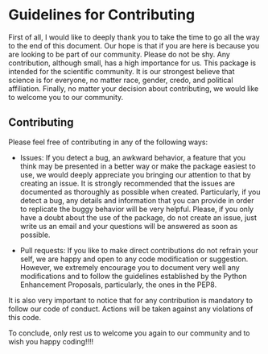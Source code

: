 # Guidelines for Contributing

First of all, I would like to deeply thank you to take the time to go all the way to the end of this document. Our hope is that if you are here is because you are looking to be part of our community. Please do not be shy. Any contribution, although small, has a high importance for us. This package is intended for the scientific community. It is our strongest believe that science is for everyone, no matter race, gender, credo, and political affiliation. Finally, no matter your decision about contributing, we would like to welcome you to our community.

## Contributing

Please feel free of contributing in any of the following ways:

- Issues: If you detect a bug, an awkward behavior, a feature that you think may be presented in a better way or make the package easiest to use, we would deeply appreciate you bringing our attention to that by creating an issue. It is strongly recommended that the issues are documented as thoroughly as possible when created. Particularly, if you detect a bug, any details and information that you can provide in order to replicate the buggy behavior will be very helpful. Please, if you only have a doubt about the use of the package, do not create an issue, just write us an email and your questions will be answered as soon as possible.

- Pull requests: If you like to make direct contributions do not refrain your self, we are happy and open to any code modification or suggestion. However, we extremely encourage you to document very well any modifications and to follow the guidelines established by the Python Enhancement Proposals, particularly, the ones in the PEP8.

It is also very important to notice that for any contribution is mandatory to follow our code of conduct. Actions will be taken against any violations of this code.

To conclude, only rest us to welcome you again to our community and to wish you happy coding!!!!